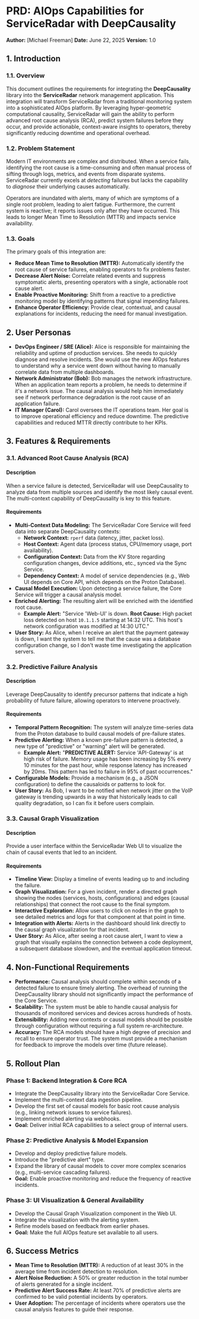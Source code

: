 # PRD: AIOps Capabilities for ServiceRadar with DeepCausality

**Author:** [Michael Freeman]
**Date:** June 22, 2025
**Version:** 1.0

## 1. Introduction

### 1.1. Overview

This document outlines the requirements for integrating the **DeepCausality** library into the **ServiceRadar** network management application. This integration will transform ServiceRadar from a traditional monitoring system into a sophisticated AIOps platform. By leveraging hyper-geometric computational causality, ServiceRadar will gain the ability to perform advanced root cause analysis (RCA), predict system failures before they occur, and provide actionable, context-aware insights to operators, thereby significantly reducing downtime and operational overhead.

### 1.2. Problem Statement

Modern IT environments are complex and distributed. When a service fails, identifying the root cause is a time-consuming and often manual process of sifting through logs, metrics, and events from disparate systems. ServiceRadar currently excels at *detecting* failures but lacks the capability to *diagnose* their underlying causes automatically.

Operators are inundated with alerts, many of which are symptoms of a single root problem, leading to alert fatigue. Furthermore, the current system is reactive; it reports issues only after they have occurred. This leads to longer Mean Time to Resolution (MTTR) and impacts service availability.

### 1.3. Goals

The primary goals of this integration are:

*   **Reduce Mean Time to Resolution (MTTR):** Automatically identify the root cause of service failures, enabling operators to fix problems faster.
*   **Decrease Alert Noise:** Correlate related events and suppress symptomatic alerts, presenting operators with a single, actionable root cause alert.
*   **Enable Proactive Monitoring:** Shift from a reactive to a predictive monitoring model by identifying patterns that signal impending failures.
*   **Enhance Operator Efficiency:** Provide clear, contextual, and causal explanations for incidents, reducing the need for manual investigation.

## 2. User Personas

*   **DevOps Engineer / SRE (Alice):** Alice is responsible for maintaining the reliability and uptime of production services. She needs to quickly diagnose and resolve incidents. She would use the new AIOps features to understand why a service went down without having to manually correlate data from multiple dashboards.
*   **Network Administrator (Bob):** Bob manages the network infrastructure. When an application team reports a problem, he needs to determine if it's a network issue. The causal analysis would help him immediately see if network performance degradation is the root cause of an application failure.
*   **IT Manager (Carol):** Carol oversees the IT operations team. Her goal is to improve operational efficiency and reduce downtime. The predictive capabilities and reduced MTTR directly contribute to her KPIs.

## 3. Features & Requirements

### 3.1. Advanced Root Cause Analysis (RCA)

#### Description

When a service failure is detected, ServiceRadar will use DeepCausality to analyze data from multiple sources and identify the most likely causal event. The multi-context capability of DeepCausality is key to this feature.

#### Requirements

*   **Multi-Context Data Modeling:** The ServiceRadar Core Service will feed data into separate DeepCausality contexts:
    *   **Network Context:** `rperf` data (latency, jitter, packet loss).
    *   **Host Context:** Agent data (process status, CPU/memory usage, port availability).
    *   **Configuration Context:** Data from the KV Store regarding configuration changes, device additions, etc., synced via the Sync Service.
    *   **Dependency Context:** A model of service dependencies (e.g., Web UI depends on Core API, which depends on the Proton Database).
*   **Causal Model Execution:** Upon detecting a service failure, the Core Service will trigger a causal analysis model.
*   **Enriched Alerting:** The resulting alert will be enriched with the identified root cause.
    *   **Example Alert:** "Service 'Web-UI' is down. **Root Cause:** High packet loss detected on host `10.1.1.5` starting at 14:32 UTC. This host's network configuration was modified at 14:30 UTC."
*   **User Story:** As Alice, when I receive an alert that the payment gateway is down, I want the system to tell me that the cause was a database configuration change, so I don't waste time investigating the application servers.

### 3.2. Predictive Failure Analysis

#### Description

Leverage DeepCausality to identify precursor patterns that indicate a high probability of future failure, allowing operators to intervene proactively.

#### Requirements

*   **Temporal Pattern Recognition:** The system will analyze time-series data from the Proton database to build causal models of pre-failure states.
*   **Predictive Alerting:** When a known pre-failure pattern is detected, a new type of "predictive" or "warning" alert will be generated.
    *   **Example Alert:** "**PREDICTIVE ALERT:** Service 'API-Gateway' is at high risk of failure. Memory usage has been increasing by 5% every 10 minutes for the past hour, while response latency has increased by 20ms. This pattern has led to failure in 95% of past occurrences."
*   **Configurable Models:** Provide a mechanism (e.g., a JSON configuration) to define the causaloids or patterns to look for.
*   **User Story:** As Bob, I want to be notified when network jitter on the VoIP gateway is trending upwards in a way that historically leads to call quality degradation, so I can fix it before users complain.

### 3.3. Causal Graph Visualization

#### Description

Provide a user interface within the ServiceRadar Web UI to visualize the chain of causal events that led to an incident.

#### Requirements

*   **Timeline View:** Display a timeline of events leading up to and including the failure.
*   **Graph Visualization:** For a given incident, render a directed graph showing the nodes (services, hosts, configurations) and edges (causal relationships) that connect the root cause to the final symptom.
*   **Interactive Exploration:** Allow users to click on nodes in the graph to see detailed metrics and logs for that component at that point in time.
*   **Integration with Alerts:** Alerts in the dashboard should link directly to the causal graph visualization for that incident.
*   **User Story:** As Alice, after seeing a root cause alert, I want to view a graph that visually explains the connection between a code deployment, a subsequent database slowdown, and the eventual application timeout.

## 4. Non-Functional Requirements

*   **Performance:** Causal analysis should complete within seconds of a detected failure to ensure timely alerting. The overhead of running the DeepCausality library should not significantly impact the performance of the Core Service.
*   **Scalability:** The system must be able to handle causal analysis for thousands of monitored services and devices across hundreds of hosts.
*   **Extensibility:** Adding new contexts or causal models should be possible through configuration without requiring a full system re-architecture.
*   **Accuracy:** The RCA models should have a high degree of precision and recall to ensure operator trust. The system must provide a mechanism for feedback to improve the models over time (future release).

## 5. Rollout Plan

### Phase 1: Backend Integration & Core RCA

*   Integrate the DeepCausality library into the ServiceRadar Core Service.
*   Implement the multi-context data ingestion pipeline.
*   Develop the first set of causal models for basic root cause analysis (e.g., linking network issues to service failures).
*   Implement enriched alerting via webhooks.
*   **Goal:** Deliver initial RCA capabilities to a select group of internal users.

### Phase 2: Predictive Analysis & Model Expansion

*   Develop and deploy predictive failure models.
*   Introduce the "predictive alert" type.
*   Expand the library of causal models to cover more complex scenarios (e.g., multi-service cascading failures).
*   **Goal:** Enable proactive monitoring and reduce the frequency of reactive incidents.

### Phase 3: UI Visualization & General Availability

*   Develop the Causal Graph Visualization component in the Web UI.
*   Integrate the visualization with the alerting system.
*   Refine models based on feedback from earlier phases.
*   **Goal:** Make the full AIOps feature set available to all users.

## 6. Success Metrics

*   **Mean Time to Resolution (MTTR):** A reduction of at least 30% in the average time from incident detection to resolution.
*   **Alert Noise Reduction:** A 50% or greater reduction in the total number of alerts generated for a single incident.
*   **Predictive Alert Success Rate:** At least 70% of predictive alerts are confirmed to be valid potential incidents by operators.
*   **User Adoption:** The percentage of incidents where operators use the causal analysis features to guide their response.
